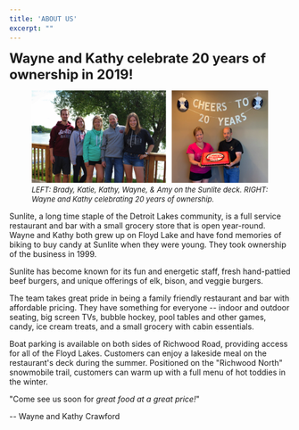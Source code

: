 ```yaml
---
title: 'ABOUT US'
excerpt: ""
---
```


<strong> <font size="5"> Wayne and Kathy celebrate 20 years of ownership in 2019! </font> </strong>

<figure>
  <img src="\assets\20years.png">
  <figcaption> <font size="2"> <i> LEFT: Brady, Katie, Kathy, Wayne, &amp; Amy on the Sunlite deck. RIGHT: Wayne and Kathy celebrating 20 years of ownership. </i> </font> </figcaption>
</figure>


Sunlite, a long time staple of the Detroit Lakes community, is a full service restaurant and bar with a small grocery store that is open year-round. Wayne and Kathy both grew up on Floyd Lake and have fond memories of biking to buy candy at Sunlite when they were young. They took ownership of the business in 1999.

Sunlite has become known for its fun and energetic staff, fresh hand-pattied beef burgers, and unique offerings of elk, bison, and veggie burgers.

The team takes great pride in being a family friendly restaurant and bar with affordable pricing. They have something for everyone -- indoor and outdoor seating, big screen TVs, bubble hockey, pool tables and other games, candy, ice cream treats, and a small grocery with cabin essentials.

Boat parking is available on both sides of Richwood Road, providing access for all of the Floyd Lakes. Customers can enjoy a lakeside meal on the restaurant's deck during the summer. Positioned on the "Richwood North" snowmobile trail, customers can warm up with a full menu of hot toddies in the winter. 

"Come see us soon for <i>great food at a great price!</i>"   

 -- Wayne and Kathy Crawford

